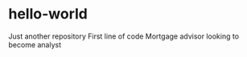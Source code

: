 # hello-world
Just another repository
First line of code
Mortgage advisor looking to become analyst
